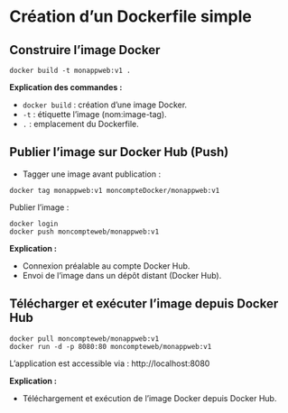 # Création d’un Dockerfile simple

## Construire l’image Docker

```shell
docker build -t monappweb:v1 .
```

**Explication des commandes :**

- ```docker build``` : création d’une image Docker.
- ```-t``` : étiquette l’image (nom:image-tag).
- ```.``` : emplacement du Dockerfile.

## Publier l’image sur Docker Hub (Push)

- Tagger une image avant publication :

```shell
docker tag monappweb:v1 moncompteDocker/monappweb:v1
```

Publier l’image :

```shell
docker login
docker push moncompteweb/monappweb:v1
```

**Explication :**

- Connexion préalable au compte Docker Hub.
- Envoi de l’image dans un dépôt distant (Docker Hub).

## Télécharger et exécuter l’image depuis Docker Hub

```shell
docker pull moncompteweb/monappweb:v1
docker run -d -p 8080:80 moncompteweb/monappweb:v1
```

L’application est accessible via : http://localhost:8080

**Explication :**

- Téléchargement et exécution de l’image Docker depuis Docker Hub.
